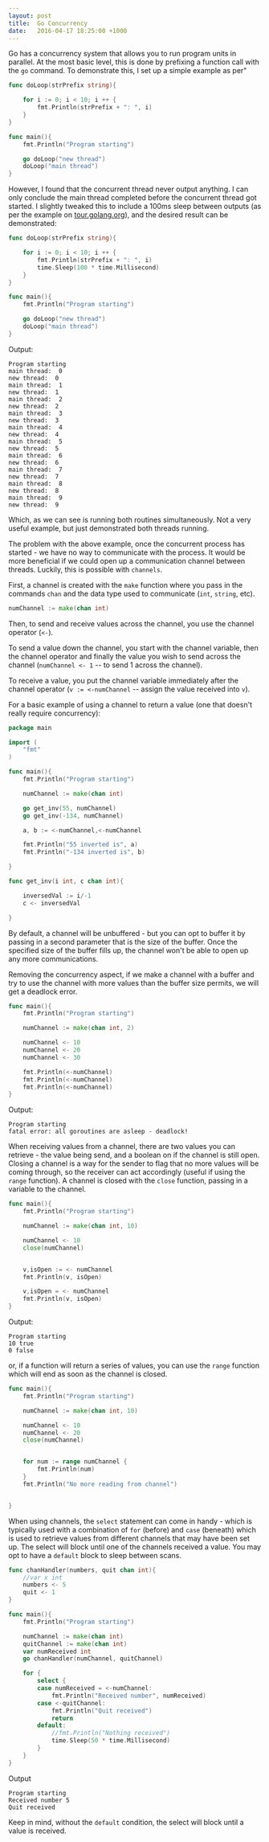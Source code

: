 ```yaml
---
layout: post
title:  Go Concurrency
date:   2016-04-17 18:25:00 +1000
---
```


Go has a concurrency system that allows you to run program units in parallel. At the most basic level, this is done by prefixing a function call with the `go` command. To demonstrate this, I set up a simple example as per"

```go
func doLoop(strPrefix string){

    for i := 0; i < 10; i ++ {
        fmt.Println(strPrefix + ": ", i)
    }
}

func main(){
    fmt.Println("Program starting")

    go doLoop("new thread")
    doLoop("main thread")
}
```

However, I found that the concurrent thread never output anything. I can only conclude the main thread completed before the concurrent thread got started. I slightly tweaked this to include a 100ms sleep between outputs (as per the example on [tour.golang.org](https://tour.golang.org/concurrency/1)), and the desired result can be demonstrated:

```go
func doLoop(strPrefix string){

    for i := 0; i < 10; i ++ {
        fmt.Println(strPrefix + ": ", i)
        time.Sleep(100 * time.Millisecond)
    }
}

func main(){
    fmt.Println("Program starting")

    go doLoop("new thread")
    doLoop("main thread")
}
```

Output:
```
Program starting
main thread:  0
new thread:  0
main thread:  1
new thread:  1
main thread:  2
new thread:  2
main thread:  3
new thread:  3
main thread:  4
new thread:  4
main thread:  5
new thread:  5
main thread:  6
new thread:  6
main thread:  7
new thread:  7
main thread:  8
new thread:  8
main thread:  9
new thread:  9
```

Which, as we can see is running both routines simultaneously. Not a very useful example, but just demonstrated both threads running.

The problem with the above example, once the concurrent process has started - we have no way to communicate with the process. It would be more beneficial if we could open up a communication channel between threads. Luckily, this is possible with `channels`.

First, a channel is created with the `make` function where you pass in the commands `chan` and the data type used to communicate (`int`, `string`, etc).

```go
numChannel := make(chan int)
```

Then, to send and receive values across the channel, you use the channel operator (`<-`).

To send a value down the channel, you start with the channel variable, then the channel operator and finally the value you wish to send across the channel (`numChannel <- 1` -- to send 1 across the channel).

To receive a value, you put the channel variable immediately after the channel operator (`v := <-numChannel` -- assign the value received into `v`).

For a basic example of using a channel to return a value (one that doesn't really require concurrency):

```go
package main

import (
    "fmt"
)

func main(){
    fmt.Println("Program starting")

    numChannel := make(chan int)

    go get_inv(55, numChannel)
    go get_inv(-134, numChannel)

    a, b := <-numChannel,<-numChannel

    fmt.Println("55 inverted is", a)
    fmt.Println("-134 inverted is", b)

}

func get_inv(i int, c chan int){

    inversedVal := i/-1
    c <- inversedVal

}
```

By default, a channel will be unbuffered - but you can opt to buffer it by passing in a second parameter that is the size of the buffer. Once the specified size of the buffer fills up, the channel won't be able to open up any more communications.

Removing the concurrency aspect, if we make a channel with a buffer and try to use the channel with more values than the buffer size permits, we will get a deadlock error.

```go
func main(){
    fmt.Println("Program starting")

    numChannel := make(chan int, 2)

    numChannel <- 10
    numChannel <- 20
    numChannel <- 30

    fmt.Println(<-numChannel)
    fmt.Println(<-numChannel)
    fmt.Println(<-numChannel)
}
```

Output:

```
Program starting
fatal error: all goroutines are asleep - deadlock!
```


When receiving values from a channel, there are two values you can retrieve - the value being send, and a boolean on if the channel is still open. Closing a channel is a way for the sender to flag that no more values will be coming through, so the receiver can act accordingly (useful if using the `range` function). A channel is closed with the `close` function, passing in a variable to the channel.

```go
func main(){
    fmt.Println("Program starting")

    numChannel := make(chan int, 10)

    numChannel <- 10
    close(numChannel)


    v,isOpen := <- numChannel
    fmt.Println(v, isOpen)

    v,isOpen = <- numChannel
    fmt.Println(v, isOpen)
}

```

Output:
```
Program starting
10 true
0 false
```

or, if a function will return a series of values, you can use the `range` function which will end as soon as the channel is closed.

```go
func main(){
    fmt.Println("Program starting")

    numChannel := make(chan int, 10)

    numChannel <- 10
    numChannel <- 20
    close(numChannel)


    for num := range numChannel {
        fmt.Println(num)
    }
    fmt.Println("No more reading from channel")


}
```


When using channels, the `select` statement can come in handy - which is typically used with a combination of `for` (before) and `case` (beneath) which is used to retrieve values from different channels that may have been set up. The select will block until one of the channels received a value. You may opt to have a `default` block to sleep between scans.

```go
func chanHandler(numbers, quit chan int){
    //var x int
    numbers <- 5
    quit <- 1
}

func main(){
    fmt.Println("Program starting")

    numChannel := make(chan int)
    quitChannel := make(chan int)
    var numReceived int
    go chanHandler(numChannel, quitChannel)

    for {
        select {
        case numReceived = <-numChannel:
            fmt.Println("Received number", numReceived)
        case <-quitChannel:
            fmt.Println("Quit received")
            return
        default:
            //fmt.Println("Nothing received")
            time.Sleep(50 * time.Millisecond)
        }
    }
}
```

Output
```
Program starting
Received number 5
Quit received
```

Keep in mind, without the `default` condition, the select will block until a value is received.
